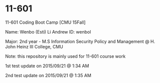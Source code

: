 # 11-601
11-601 Coding Boot Camp [CMU 15Fall]

Name: Wenbo (Esti) Li
Andrew ID: wenbol

Major: 2nd year - M.S Information Security Policy and Management @ H. John Heinz III College, CMU

Note: this repository is mainly used for 11-601 course work


1st test update on 2015/09/21 @ 1:34 AM

2nd test update on 2015/09/21 @ 1:35 AM